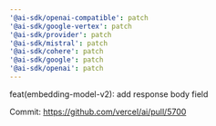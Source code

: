 ```yaml
---
'@ai-sdk/openai-compatible': patch
'@ai-sdk/google-vertex': patch
'@ai-sdk/provider': patch
'@ai-sdk/mistral': patch
'@ai-sdk/cohere': patch
'@ai-sdk/google': patch
'@ai-sdk/openai': patch
---
```


feat(embedding-model-v2): add response body field

Commit: https://github.com/vercel/ai/pull/5700
